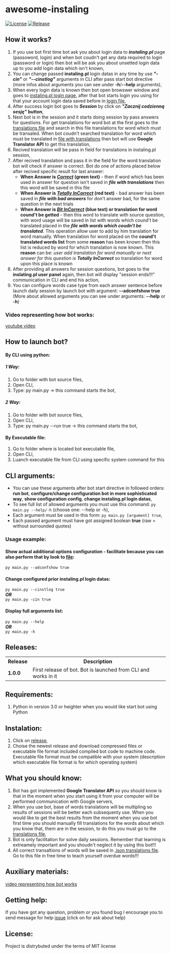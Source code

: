 # **awesome-instaling**
[![License](https://img.shields.io/github/license/kotekpsotek/awesome-instaling?logoColor=blueviolet)](https://github.com/kotekpsotek/awesome-instaling/blob/master/LICENSE)
[![Release](https://img.shields.io/github/v/release/kotekpsotek/awesome-instaling?logoColor=blue)](https://github.com/kotekpsotek/awesome-instaling/releases)

## **How it works?**
1. If you use bot first time bot ask you about login data to ***instaling.pl*** page (passoword, login) and when bot coudn't get any data required to login (password or login) then bot will be ask you about unsetted login data up to you add login data which isn't known,
2. You can change passed **instaling.pl** login datas in any time by use ***"-cin"*** or ***"--cinstlog"*** arguments in CLI after pass start bot directive (more infos about arguments you can see under **-h**/**--help** arguments),
3. When every login data is known then bot open browswer window and goes to [instaling.pl login page](https://instaling.pl/teacher.php?page=login), after that bot starts login you using for that your account login data saved before in [login file]("/../config/loginData.json),
4. After success login bot goes to ***Session*** by click on ***"Zacznij codzienną sesję"*** **button**,
5. Next bot is in the session and it starts doing session by pass answers for questions. For get translations for word bot at the first goes to the [translations file](translations/translations.json) and search in this file translations for word which must be transaled. When bot coudn't searched translation for word which must be translated in [file with translations](translations/translations.json) then bot will use **Google Translator API** to get this translation,
6. Recived translation will be pass in field for translations in instaling.pl session,
7. After recived translation and pass it in the field for the word translation bot will check if answer is correct. Bot do one of actions placed below after recived specific result for last answer:
    <ul>
     <li><b>When Answer is <u><i>Correct</i></u> (green text)</b> - then if word which has been used in answer for question isn't saved in <b><i>file with translations</i></b> then this word will be saved in this file</li>
     <li><b>When Answer is <u><i>Totally InCorrect</i></u> (red text)</b> - bad answer has been saved in <b><i>file with bad answers</i></b> for don't answer bad, for the same question in the next trials</li>
     <li><b>When Answer is <u><i>Bit InCorrect</i></u> (blue text) or translation for word cound't be getted</b> - then this word to translate with source question, with word usage will be saved in list with words which cound't be translated placed in the <b><i>file with words which coudn't be translated</i></b>. This operation allow user to add by him translation for word manually. When translation for word placed on the <b>cound't translated words list</b> from some <b>reason</b> has been known then this list is reduced by word for which translation is now known. This <b>reason</b> can be: <i>user add translation for word manually</i> or <i>next answer for this question is <b>Totally InCorrect</b></i> so translation for word upon this place is known</li>
    </ul>
7. After providing all answers for session questions, bot goes to the **inslating.pl user panel** again, then bot will display "session ends!!!" communication in CLI and end his action,
8. You can configure words case type from each answer sentence before launch daily session by launch bot with argument: **--adconfshow true** (More about allowed arguments you can see under arguments: **--help** or **-h**) 

### **Video representing how bot works**:
[youtube video](https://www.youtube.com/watch?v=1Cfe7HCYec8)

## **How to launch bot?**
#### **By CLI using python:**
##### **1 Way**:
1. Go to folder with bot source files,
2. Open CLI,
3. Type: py main.py -> this command starts the bot,

##### **2 Way**:
1. Go to folder with bot source files,
2. Open CLI,
3. Type: py main.py --run true -> this command starts the bot,


#### **By Executable file:**
1. Go to folder where is located bot executable file,
2. Open CLI,
3. Luanch executable file from CLI using specific system command for this

## **CLI arguments:**
- You can use these arguments after bot start directive in followed orders: **run bot**, **configure/change configuration bot in more sophisticated way**, **show configuration config**, **change instaling.pl login datas**,
- To see full list of allowed arguments you must use this command: ```py main.py --help/-h``` (choose one: --help or -h),
- Each argument must be used in this form: ```py main.py [argument] true```,
- Each passed argument must have got assigned boolean **true** (raw = without surrounded quotes)

### **Usage example:**

#### **Show actual additional options configuration - facilitate because you can also perform that by look to [file](./config/ad_config.json)**:<br>
``py main.py --adconfshow true``

#### **Change configured prior instaling.pl login datas**:
``py main.py --cinstlog true``<br>
***OR***<br> 
``py main.py -cin true`` 

#### **Display full arguments list**:
``py main.py --help``<br>
***OR***<br>
``py main.py -h``

## **Releases:**
<table style="table-layout: fixed;">
<tr>
    <th>Release</th>
    <th>Description</th>
</tr>
<tr>
    <td><b>1.0.0</b></td>
    <td>First release of bot. Bot is launched from CLI and works in it</td>
</tr>
</table>

## **Requirements:**
1. Python in version 3.0 or heighter when you would like start bot using Python

## **Instalation:**
1. Click on [release](https://github.com/kotekpsotek/awesome-instaling/releases),
2. Choise the newest release and download compressed files or executable file format included compiled bot code to machine code. Executable file format must be compatible with your system (description which executable file format is for which operating system)

## **What you should know:**
1. Bot has got implemented **Google Translator API** so you should know is that in the moment when you start using it from your computer will be performed communication with Google servers,
2. When you use bot, base of words translations will be multipling so results of sessions will be better each subsequenty use. When you would like to get the best results from the moment when you use bot first time you should manually fill translations for the words about which you know that, them are in the session, to do this you must go to the [translations file](translations/translations.json),
3. Bot is only facilitation for solve daily sessions. Remember that learning is extreamely important and you shoudn't neglect it by using this bot!!!
4. All correct transaltions of words will be saved in [.json translations file](translations/translations.json). Go to this file in free time to teach yourself overdue words!!!

## **Auxiliary materials:**
[video representing how bot works](https://www.youtube.com/watch?v=1Cfe7HCYec8)

## **Getting help:**
If you have got any question, problem or you found bug I encourage you to send message for help [issue](https://github.com/kotekpsotek/awesome-instaling/issues) (click on for ask about help)

## **License:**
Project is distrybuted under the terms of MIT license
